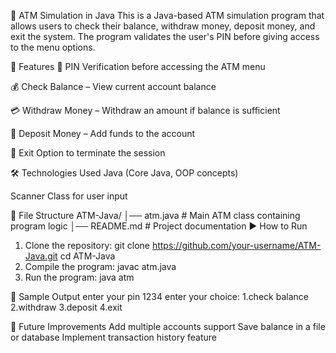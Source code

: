🏦 ATM Simulation in Java
This is a Java-based ATM simulation program that allows users to check their balance, withdraw money, deposit money, and exit the system. The program validates the user's PIN before giving access to the menu options.

📌 Features
🔑 PIN Verification before accessing the ATM menu

💰 Check Balance – View current account balance

💳 Withdraw Money – Withdraw an amount if balance is sufficient

🏦 Deposit Money – Add funds to the account

🚪 Exit Option to terminate the session

🛠️ Technologies Used
Java (Core Java, OOP concepts)

Scanner Class for user input

📂 File Structure
ATM-Java/
│── atm.java   # Main ATM class containing program logic
│── README.md  # Project documentation
▶️ How to Run
1. Clone the repository:
  git clone https://github.com/your-username/ATM-Java.git
  cd ATM-Java
2. Compile the program:
  javac atm.java
3. Run the program:
   java atm

📸 Sample Output
enter your pin
1234
enter your choice:
1.check balance
2.withdraw
3.deposit
4.exit

🚀 Future Improvements
Add multiple accounts support
Save balance in a file or database
Implement transaction history feature


   
